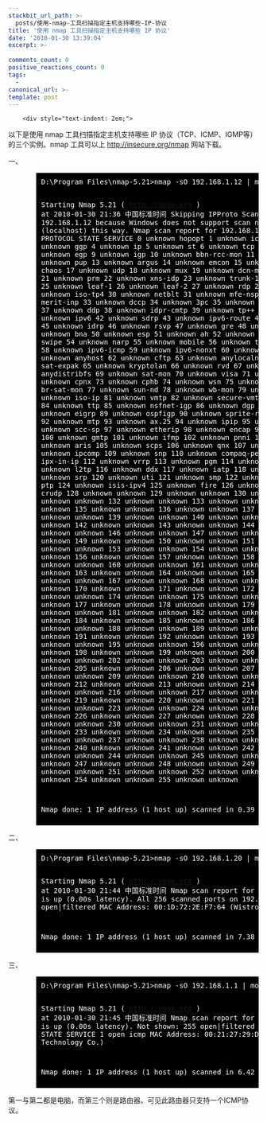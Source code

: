 ```yaml
---
stackbit_url_path: >-
  posts/使用-nmap-工具扫描指定主机支持哪些-IP-协议
title: '使用 nmap 工具扫描指定主机支持哪些 IP 协议'
date: '2010-01-30 13:39:04'
excerpt: >-
  
comments_count: 0
positive_reactions_count: 0
tags: 
  - 
canonical_url: >-
template: post
---
```


        <div style="text-indent: 2em;">
<p>以下是使用 nmap 工具扫描指定主机支持哪些 IP 协议（TCP、ICMP、IGMP等）的三个实例。nmap 工具可以上 <a href="http://insecure.org/nmap" title="nmap 下载" target="_blank">http://insecure.org/nmap</a> 网站下载。</p>
<p>一、</p>
<pre style="text-indent: 0; background-color: black; color: white; padding: 10px; margin-left: 4em;">D:\Program Files\nmap-5.21&gt;nmap -sO 192.168.1.12 | more

Starting Nmap 5.21 ( http://nmap.org ) at 2010-01-30 21:36 中国标准时间
Skipping IPProto Scan against 192.168.1.12 because Windows does not support scan
ning your own machine (localhost) this way.
Nmap scan report for 192.168.1.12
Host is up.
PROTOCOL STATE   SERVICE
0        unknown hopopt
1        unknown icmp
2        unknown igmp
3        unknown ggp
4        unknown ip
5        unknown st
6        unknown tcp
7        unknown cbt
8        unknown egp
9        unknown igp
10       unknown bbn-rcc-mon
11       unknown nvp-ii
12       unknown pup
13       unknown argus
14       unknown emcon
15       unknown xnet
16       unknown chaos
17       unknown udp
18       unknown mux
19       unknown dcn-meas
20       unknown hmp
21       unknown prm
22       unknown xns-idp
23       unknown trunk-1
24       unknown trunk-2
25       unknown leaf-1
26       unknown leaf-2
27       unknown rdp
28       unknown irtp
29       unknown iso-tp4
30       unknown netblt
31       unknown mfe-nsp
32       unknown merit-inp
33       unknown dccp
34       unknown 3pc
35       unknown idpr
36       unknown xtp
37       unknown ddp
38       unknown idpr-cmtp
39       unknown tp++
40       unknown il
41       unknown ipv6
42       unknown sdrp
43       unknown ipv6-route
44       unknown ipv6-frag
45       unknown idrp
46       unknown rsvp
47       unknown gre
48       unknown mhrp
49       unknown bna
50       unknown esp
51       unknown ah
52       unknown i-nlsp
53       unknown swipe
54       unknown narp
55       unknown mobile
56       unknown tlsp
57       unknown skip
58       unknown ipv6-icmp
59       unknown ipv6-nonxt
60       unknown ipv6-opts
61       unknown anyhost
62       unknown cftp
63       unknown anylocalnet
64       unknown sat-expak
65       unknown kryptolan
66       unknown rvd
67       unknown ippc
68       unknown anydistribfs
69       unknown sat-mon
70       unknown visa
71       unknown ipcv
72       unknown cpnx
73       unknown cphb
74       unknown wsn
75       unknown pvp
76       unknown br-sat-mon
77       unknown sun-nd
78       unknown wb-mon
79       unknown wb-expak
80       unknown iso-ip
81       unknown vmtp
82       unknown secure-vmtp
83       unknown vines
84       unknown ttp
85       unknown nsfnet-igp
86       unknown dgp
87       unknown tcf
88       unknown eigrp
89       unknown ospfigp
90       unknown sprite-rpc
91       unknown larp
92       unknown mtp
93       unknown ax.25
94       unknown ipip
95       unknown micp
96       unknown scc-sp
97       unknown etherip
98       unknown encap
99       unknown anyencrypt
100      unknown gmtp
101      unknown ifmp
102      unknown pnni
103      unknown pim
104      unknown aris
105      unknown scps
106      unknown qnx
107      unknown a/n
108      unknown ipcomp
109      unknown snp
110      unknown compaq-peer
111      unknown ipx-in-ip
112      unknown vrrp
113      unknown pgm
114      unknown any0hop
115      unknown l2tp
116      unknown ddx
117      unknown iatp
118      unknown stp
119      unknown srp
120      unknown uti
121      unknown smp
122      unknown sm
123      unknown ptp
124      unknown isis-ipv4
125      unknown fire
126      unknown crtp
127      unknown crudp
128      unknown unknown
129      unknown unknown
130      unknown unknown
131      unknown unknown
132      unknown unknown
133      unknown unknown
134      unknown unknown
135      unknown unknown
136      unknown unknown
137      unknown unknown
138      unknown unknown
139      unknown unknown
140      unknown unknown
141      unknown unknown
142      unknown unknown
143      unknown unknown
144      unknown unknown
145      unknown unknown
146      unknown unknown
147      unknown unknown
148      unknown unknown
149      unknown unknown
150      unknown unknown
151      unknown unknown
152      unknown unknown
153      unknown unknown
154      unknown unknown
155      unknown unknown
156      unknown unknown
157      unknown unknown
158      unknown unknown
159      unknown unknown
160      unknown unknown
161      unknown unknown
162      unknown unknown
163      unknown unknown
164      unknown unknown
165      unknown unknown
166      unknown unknown
167      unknown unknown
168      unknown unknown
169      unknown unknown
170      unknown unknown
171      unknown unknown
172      unknown unknown
173      unknown unknown
174      unknown unknown
175      unknown unknown
176      unknown unknown
177      unknown unknown
178      unknown unknown
179      unknown unknown
180      unknown unknown
181      unknown unknown
182      unknown unknown
183      unknown unknown
184      unknown unknown
185      unknown unknown
186      unknown unknown
187      unknown unknown
188      unknown unknown
189      unknown unknown
190      unknown unknown
191      unknown unknown
192      unknown unknown
193      unknown unknown
194      unknown unknown
195      unknown unknown
196      unknown unknown
197      unknown unknown
198      unknown unknown
199      unknown unknown
200      unknown unknown
201      unknown unknown
202      unknown unknown
203      unknown unknown
204      unknown unknown
205      unknown unknown
206      unknown unknown
207      unknown unknown
208      unknown unknown
209      unknown unknown
210      unknown unknown
211      unknown unknown
212      unknown unknown
213      unknown unknown
214      unknown unknown
215      unknown unknown
216      unknown unknown
217      unknown unknown
218      unknown unknown
219      unknown unknown
220      unknown unknown
221      unknown unknown
222      unknown unknown
223      unknown unknown
224      unknown unknown
225      unknown unknown
226      unknown unknown
227      unknown unknown
228      unknown unknown
229      unknown unknown
230      unknown unknown
231      unknown unknown
232      unknown unknown
233      unknown unknown
234      unknown unknown
235      unknown unknown
236      unknown unknown
237      unknown unknown
238      unknown unknown
239      unknown unknown
240      unknown unknown
241      unknown unknown
242      unknown unknown
243      unknown unknown
244      unknown unknown
245      unknown unknown
246      unknown unknown
247      unknown unknown
248      unknown unknown
249      unknown unknown
250      unknown unknown
251      unknown unknown
252      unknown unknown
253      unknown unknown
254      unknown unknown
255      unknown unknown

Nmap done: 1 IP address (1 host up) scanned in 0.39 seconds
</pre>
<p>二、</p>
<pre style="text-indent: 0; background-color: black; color: white; padding: 10px; margin-left: 4em;">D:\Program Files\nmap-5.21&gt;nmap -sO 192.168.1.20 | more

Starting Nmap 5.21 ( http://nmap.org ) at 2010-01-30 21:44 中国标准时间
Nmap scan report for 192.168.1.20
Host is up (0.00s latency).
All 256 scanned ports on 192.168.1.20 are open|filtered
MAC Address: 00:1D:72:2E:F7:64 (Wistron)

Nmap done: 1 IP address (1 host up) scanned in 7.38 seconds
</pre>
<p>三、</p>
<pre style="text-indent: 0; background-color: black; color: white; padding: 10px; margin-left: 4em;">D:\Program Files\nmap-5.21&gt;nmap -sO 192.168.1.1 | more

Starting Nmap 5.21 ( http://nmap.org ) at 2010-01-30 21:45 中国标准时间
Nmap scan report for 192.168.1.1
Host is up (0.00s latency).
Not shown: 255 open|filtered protocols
PROTOCOL STATE SERVICE
1        open  icmp
MAC Address: 00:21:27:29:D0:F0 (Tp-link Technology Co.)

Nmap done: 1 IP address (1 host up) scanned in 6.42 seconds
</pre>
<p>第一与第二都是电脑，而第三个则是路由器。可见此路由器只支持一个ICMP协议。</p>
</div>
      
